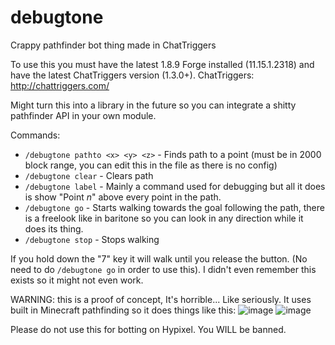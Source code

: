 # debugtone
Crappy pathfinder bot thing made in ChatTriggers

To use this you must have the latest 1.8.9 Forge installed (11.15.1.2318) and have the latest ChatTriggers version (1.3.0+).
ChatTriggers: http://chattriggers.com/

Might turn this into a library in the future so you can integrate a shitty pathfinder API in your own module.

Commands:

- `/debugtone pathto <x> <y> <z>` - Finds path to a point (must be in 2000 block range, you can edit this in the file as there is no config)
- `/debugtone clear` - Clears path
- `/debugtone label` - Mainly a command used for debugging but all it does is show "Point *n*" above every point in the path.
- `/debugtone go` - Starts walking towards the goal following the path, there is a freelook like in baritone so you can look in any direction while it does its thing.
- `/debugtone stop` - Stops walking

If you hold down the "7" key it will walk until you release the button. (No need to do `/debugtone go` in order to use this). I didn't even remember this exists so it might not even work.


WARNING: this is a proof of concept, It's horrible... Like seriously. It uses built in Minecraft pathfinding so it does things like this:
![image](https://user-images.githubusercontent.com/55459283/119272637-37175100-bc07-11eb-9095-7543d4d44e2d.png)
![image](https://user-images.githubusercontent.com/55459283/119272642-3d0d3200-bc07-11eb-85c4-043e27a68c7d.png)


Please do not use this for botting on Hypixel. You WILL be banned.
